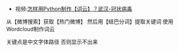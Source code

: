 - 视频:[怎样用Python制作【词云】？武汉-冠状病毒](https://www.bilibili.com/video/av86091936/)

从【微博搜索】获取【热门微博】
然后用【结巴分词】提取关键词
使用Wordcloud制作词云

关键点是中文字体路径
否则显示不出来